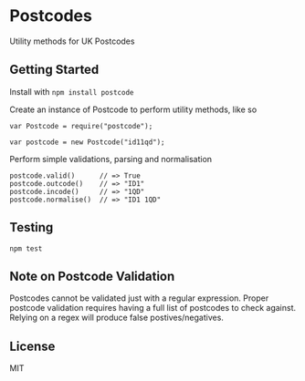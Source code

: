 # Postcodes

Utility methods for UK Postcodes

## Getting Started

Install with `npm install postcode`

Create an instance of Postcode to perform utility methods, like so

```
var Postcode = require("postcode");

var postcode = new Postcode("id11qd");
```

Perform simple validations, parsing and normalisation

```
postcode.valid()      // => True
postcode.outcode()    // => "ID1"
postcode.incode()     // => "1QD"
postcode.normalise()  // => "ID1 1QD"
```

## Testing

```npm test```

## Note on Postcode Validation

Postcodes cannot be validated just with a regular expression. Proper postcode validation requires having a full list of postcodes to check against. Relying on a regex will produce false postives/negatives.

## License

MIT